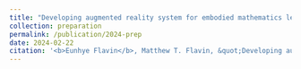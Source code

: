 ```yaml
---
title: "Developing augmented reality system for embodied mathematics learning"
collection: preparation
permalink: /publication/2024-prep
date: 2024-02-22
citation: '<b>Eunhye Flavin</b>, Matthew T. Flavin, &quot;Developing augmented reality system for embodied mathematics learning,&quot; under review, in <i>North American Chapter of the International Group for the Psychology of Mathematics Education</i>, submitted Feb. 2024.'
---
```

